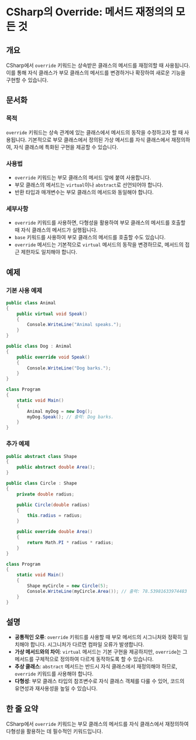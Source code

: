 <!--
Meta Description: # CSharp의 Override: 메서드 재정의의 모든 것 ## 개요 CSharp에서 `override` 키워드는 상속받은 클래스의 메서드를 재정의할 때 사용됩니다. 이를 통해 자식 클래스가 부모 클래스의 메서드를 변경하거나 확장하여 새로운 기능을 구현할 수 있습니다...
Meta Keywords: override, 클래스의, public, 메서드를, class
-->

# CSharp의 Override: 메서드 재정의의 모든 것

## 개요
CSharp에서 `override` 키워드는 상속받은 클래스의 메서드를 재정의할 때 사용됩니다. 이를 통해 자식 클래스가 부모 클래스의 메서드를 변경하거나 확장하여 새로운 기능을 구현할 수 있습니다.

## 문서화
### 목적
`override` 키워드는 상속 관계에 있는 클래스에서 메서드의 동작을 수정하고자 할 때 사용됩니다. 기본적으로 부모 클래스에서 정의된 가상 메서드를 자식 클래스에서 재정의하여, 자식 클래스에 특화된 구현을 제공할 수 있습니다.

### 사용법
- `override` 키워드는 부모 클래스의 메서드 앞에 붙여 사용합니다.
- 부모 클래스의 메서드는 `virtual`이나 `abstract`로 선언되어야 합니다.
- 반환 타입과 매개변수는 부모 클래스의 메서드와 동일해야 합니다.

### 세부사항
- `override` 키워드를 사용하면, 다형성을 활용하여 부모 클래스의 메서드를 호출할 때 자식 클래스의 메서드가 실행됩니다.
- `base` 키워드를 사용하여 부모 클래스의 메서드를 호출할 수도 있습니다.
- `override` 메서드는 기본적으로 `virtual` 메서드의 동작을 변경하므로, 메서드의 접근 제한자도 일치해야 합니다.

## 예제
### 기본 사용 예제

```csharp
public class Animal
{
    public virtual void Speak()
    {
        Console.WriteLine("Animal speaks.");
    }
}

public class Dog : Animal
{
    public override void Speak()
    {
        Console.WriteLine("Dog barks.");
    }
}

class Program
{
    static void Main()
    {
        Animal myDog = new Dog();
        myDog.Speak(); // 출력: Dog barks.
    }
}
```

### 추가 예제

```csharp
public abstract class Shape
{
    public abstract double Area();
}

public class Circle : Shape
{
    private double radius;

    public Circle(double radius)
    {
        this.radius = radius;
    }

    public override double Area()
    {
        return Math.PI * radius * radius;
    }
}

class Program
{
    static void Main()
    {
        Shape myCircle = new Circle(5);
        Console.WriteLine(myCircle.Area()); // 출력: 78.53981633974483
    }
}
```

## 설명
- **공통적인 오류**: `override` 키워드를 사용할 때 부모 메서드의 시그니처와 정확히 일치해야 합니다. 시그니처가 다르면 컴파일 오류가 발생합니다. 
- **가상 메서드와의 차이**: `virtual` 메서드는 기본 구현을 제공하지만, `override`는 그 메서드를 구체적으로 정의하여 다르게 동작하도록 할 수 있습니다.
- **추상 클래스**: `abstract` 메서드는 반드시 자식 클래스에서 재정의해야 하므로, `override` 키워드를 사용해야 합니다.
- **다형성**: 부모 클래스 타입의 참조변수로 자식 클래스 객체를 다룰 수 있어, 코드의 유연성과 재사용성을 높일 수 있습니다.

## 한 줄 요약
CSharp에서 `override` 키워드는 부모 클래스의 메서드를 자식 클래스에서 재정의하여 다형성을 활용하는 데 필수적인 키워드입니다.